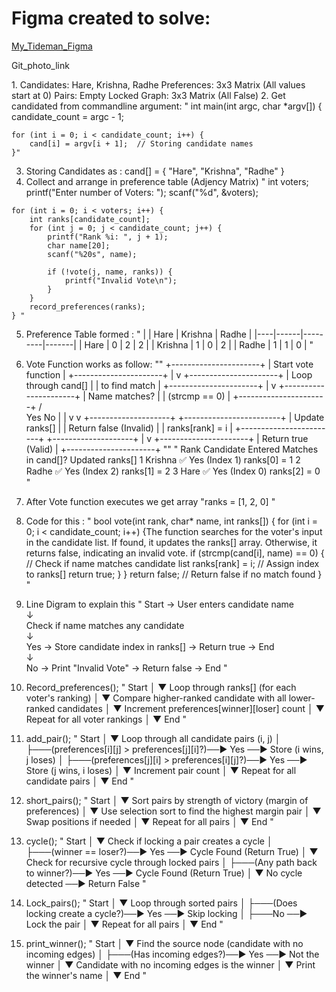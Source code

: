 <h1>Figma created to solve:</h1>
<a href="https://www.figma.com/board/DwU95heb5O30HirnHSU0zl/cs50?node-id=2001-2&t=mZ0wXBTSkmlzQKoJ-1">My_Tideman_Figma</a> 
<p><a ![image]href=(https://github.com/user-attachments/assets/c9bb0892-a763-4f63-a31d-b36417e9f350)>Git_photo_link</a></p>
<body>
  1. Candidates: Hare, Krishna, Radhe
    Preferences:  3x3 Matrix (All values start at 0)
    Pairs: Empty
    Locked Graph: 3x3 Matrix (All False)
  2. Get candidated from commandline argument:
  " int main(int argc, char *argv[]) {
    candidate_count = argc - 1;
    
    for (int i = 0; i < candidate_count; i++) {
        cand[i] = argv[i + 1];  // Storing candidate names
    }"
  3. Storing Candidates as : cand[] = { "Hare", "Krishna", "Radhe" }
  4. Collect and arrange in preference table (Adjency Matrix)
      "   int voters;
    printf("Enter number of Voters: ");
    scanf("%d", &voters);
    
    for (int i = 0; i < voters; i++) {
        int ranks[candidate_count];
        for (int j = 0; j < candidate_count; j++) {
            printf("Rank %i: ", j + 1);
            char name[20];
            scanf("%20s", name);
            
            if (!vote(j, name, ranks)) {
                printf("Invalid Vote\n");
            }
        }
        record_preferences(ranks);
    } "
  5. Preference Table formed :
  "   |    | Hare | Krishna | Radhe |
|----|------|---------|-------|
| Hare  | 0    | 2       | 2     |
| Krishna | 1    | 0       | 2     |
| Radhe  | 1    | 1       | 0     |  "

6. Vote Function works as follow:
    ""  +----------------------+
   | Start vote function  |
   +----------------------+
            |
            v
   +----------------------+
   | Loop through cand[]  |
   | to find match        |
   +----------------------+
            |
            v
   +----------------------+
   | Name matches?        |
   | (strcmp == 0)        |
   +----------------------+
      /          \
     Yes         No
     |           |
     v           v
+--------------------+   +------------------------+
| Update ranks[]    |   | Return false (Invalid) |
| ranks[rank] = i   |   +------------------------+
+--------------------+
      |
      v
+----------------------+
| Return true (Valid)  |
+----------------------+ ""
   "  Rank	Candidate Entered	Matches in cand[]?	Updated ranks[]
1	Krishna	✅ Yes (Index 1)	ranks[0] = 1
2	Radhe	✅ Yes (Index 2)	ranks[1] = 2
3	Hare	✅ Yes (Index 0)	ranks[2] = 0  "

7. After Vote function executes we get array "ranks = [1, 2, 0] "
8.  Code for this :
   " bool vote(int rank, char* name, int ranks[]) {
    for (int i = 0; i < candidate_count; i++) {The function searches for the voter's input in the candidate list.
If found, it updates the ranks[] array.
Otherwise, it returns false, indicating an invalid vote.
        if (strcmp(cand[i], name) == 0) {  // Check if name matches candidate list
            ranks[rank] = i;  // Assign index to ranks[]
            return true;
        }
    }
    return false;  // Return false if no match found
}  " 
9. Line Digram to explain this
    " Start → User enters candidate name  
   ↓  
Check if name matches any candidate  
   ↓  
Yes → Store candidate index in ranks[] → Return true → End  
   ↓  
No → Print "Invalid Vote" → Return false → End "
10. Record_preferences();
   " Start
  │
  ▼
Loop through ranks[] (for each voter's ranking)
  │
  ▼
Compare higher-ranked candidate with all lower-ranked candidates
  │
  ▼
Increment preferences[winner][loser] count
  │
  ▼
Repeat for all voter rankings
  │
  ▼
End "
11. add_pair();
    " Start
  │
  ▼
Loop through all candidate pairs (i, j)
  │
  ├───(preferences[i][j] > preferences[j][i]?)──► Yes ──► Store (i wins, j loses)
  │
  ├───(preferences[j][i] > preferences[i][j]?)──► Yes ──► Store (j wins, i loses)
  │
  ▼
Increment pair count
  │
  ▼
Repeat for all candidate pairs
  │
  ▼
End "
12. short_pairs();
    " Start
  │
  ▼
Sort pairs by strength of victory (margin of preferences)
  │
  ▼
Use selection sort to find the highest margin pair
  │
  ▼
Swap positions if needed
  │
  ▼
Repeat for all pairs
  │
  ▼
End "
13. cycle();
    " Start
  │
  ▼
Check if locking a pair creates a cycle
  │
  ├───(winner == loser?)──► Yes ──► Cycle Found (Return True)
  │
  ▼
Check for recursive cycle through locked pairs
  │
  ├───(Any path back to winner?)──► Yes ──► Cycle Found (Return True)
  │
  ▼
No cycle detected ──► Return False "
14. Lock_pairs();
    " Start
  │
  ▼
Loop through sorted pairs
  │
  ├───(Does locking create a cycle?)──► Yes ──► Skip locking
  │
  ├───No ──► Lock the pair
  │
  ▼
Repeat for all pairs
  │
  ▼
End  "
15. print_winner();
    " Start
  │
  ▼
Find the source node (candidate with no incoming edges)
  │
  ├───(Has incoming edges?)──► Yes ──► Not the winner
  │
  ▼
Candidate with no incoming edges is the winner
  │
  ▼
Print the winner's name
  │
  ▼
End "

</body>

